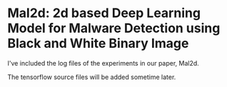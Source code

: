 # Mal2d: 2d based Deep Learning Model for Malware Detection using Black and White Binary Image

I've included the log files of the experiments in our paper, Mal2d. 

The tensorflow source files will be added sometime later.
